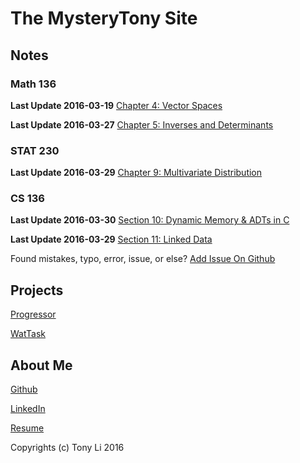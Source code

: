 The MysteryTony Site
=====

## Notes

### Math 136
**Last Update 2016-03-19**
[Chapter 4: Vector Spaces](http://mysterytony.github.io/notes/math136/chapter4.html)

**Last Update 2016-03-27**
[Chapter 5: Inverses and Determinants](http://mysterytony.github.io/notes/math136/chapter5.html)

### STAT 230

**Last Update 2016-03-29**
[Chapter 9: Multivariate Distribution](http://mysterytony.github.io/notes/stat230/chapter9.html)

### CS 136

**Last Update 2016-03-30**
[Section 10: Dynamic Memory & ADTs in C](http://mysterytony.github.io/notes/cs136/section10.html)

**Last Update 2016-03-29**
[Section 11: Linked Data](http://mysterytony.github.io/notes/cs136/section11.html)

Found mistakes, typo, error, issue, or else? [Add Issue On Github](https://github.com/mysterytony/mysterytony.github.io/issues)

## Projects

[Progressor](http://progressor.azurewebsites.net/)

[WatTask](http://wattask.tk/)

## About Me

[Github](https://github.com/mysterytony)

[LinkedIn](https://ca.linkedin.com/in/tony-li-281b59b9)

[Resume](https://onedrive.live.com/redir?resid=7C604C88796DF83E!12013&authkey=!AIcvZqNAqZw_42o&ithint=file%2cpdf)

Copyrights (c) Tony Li 2016